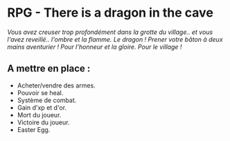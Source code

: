 # RPG - There is a dragon in the cave

*Vous avez creuser trop profondément dans la grotte du village.. et vous l'avez reveillé.. l'ombre et la flamme. Le dragon !
Prener votre bâton à deux mains aventurier ! Pour l'honneur et la gloire. Pour le village !*

## A mettre en place :

- Acheter/vendre des armes.
- Pouvoir se heal.
- Système de combat.
- Gain d'xp et d'or.
- Mort du joueur.
- Victoire du joueur.
- Easter Egg.
